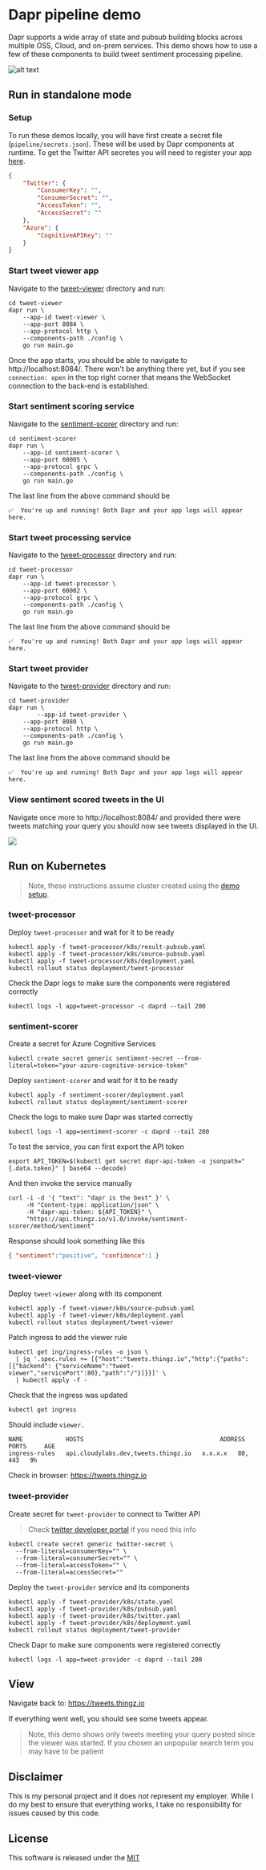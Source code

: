 # Dapr pipeline demo 

Dapr supports a wide array of state and pubsub building blocks across multiple OSS, Cloud, and on-prem services. This demo shows how to use a few of these components to build tweet sentiment processing pipeline.

![alt text](./img/overview.png "Pipeline Overview")


## Run in standalone mode

### Setup 

To run these demos locally, you will have first create a secret file (`pipeline/secrets.json`). These will be used by Dapr components at runtime. To get the Twitter API secretes you will need to register your app [here](https://developer.twitter.com/en/apps/create).

```json
{
    "Twitter": {
        "ConsumerKey": "",
        "ConsumerSecret": "",
        "AccessToken": "",
        "AccessSecret": ""
    },
    "Azure": {
        "CognitiveAPIKey": ""
    }
}
```


### Start tweet viewer app 

Navigate to the [tweet-viewer](./tweet-viewer) directory and run:

```shell
cd tweet-viewer
dapr run \
    --app-id tweet-viewer \
    --app-port 8084 \
    --app-protocol http \
    --components-path ./config \
    go run main.go
```

Once the app starts, you should be able to navigate to http://localhost:8084/. There won't be anything there yet, but if you see `connection: open` in the top right corner that means the WebSocket connection to the back-end is established. 


### Start sentiment scoring service 

Navigate to the [sentiment-scorer](./sentiment-scorer) directory and run:

```shell
cd sentiment-scorer
dapr run \
    --app-id sentiment-scorer \
    --app-port 60005 \
    --app-protocol grpc \
    --components-path ./config \
    go run main.go
```

The last line from the above command should be

```shell
✅  You're up and running! Both Dapr and your app logs will appear here.
```

### Start tweet processing service 

Navigate to the [tweet-processor](./tweet-processor) directory and run:

```shell
cd tweet-processor
dapr run \
    --app-id tweet-processor \
    --app-port 60002 \
    --app-protocol grpc \
    --components-path ./config \
    go run main.go
```

The last line from the above command should be

```shell
✅  You're up and running! Both Dapr and your app logs will appear here.
```


### Start tweet provider

Navigate to the [tweet-provider](./tweet-provider) directory and run:

```shell
cd tweet-provider
dapr run \
		--app-id tweet-provider \
    --app-port 8080 \
    --app-protocol http \
    --components-path ./config \
    go run main.go
```

The last line from the above command should be

```shell
✅  You're up and running! Both Dapr and your app logs will appear here.
```

### View sentiment scored tweets in the UI 

Navigate once more to http://localhost:8084/ and provided there were tweets matching your query you should now see tweets displayed in the UI. 

![](./img/ui.png)


## Run on Kubernetes 

> Note, these instructions assume cluster created using the [demo setup](../setup).

### tweet-processor

Deploy `tweet-processor` and wait for it to be ready

```shell
kubectl apply -f tweet-processor/k8s/result-pubsub.yaml
kubectl apply -f tweet-processor/k8s/source-pubsub.yaml
kubectl apply -f tweet-processor/k8s/deployment.yaml
kubectl rollout status deployment/tweet-processor
```

Check the Dapr logs to make sure the components were registered correctly 

```shell
kubectl logs -l app=tweet-processor -c daprd --tail 200
```

### sentiment-scorer

Create a secret for Azure Cognitive Services

```shell
kubectl create secret generic sentiment-secret --from-literal=token="your-azure-cognitive-service-token"
```

Deploy `sentiment-scorer` and wait for it to be ready 

```shell
kubectl apply -f sentiment-scorer/deployment.yaml
kubectl rollout status deployment/sentiment-scorer
```

Check the logs to make sure Dapr was started correctly 

```shell
kubectl logs -l app=sentiment-scorer -c daprd --tail 200
```

To test the service, you can first export the API token

```shell
export API_TOKEN=$(kubectl get secret dapr-api-token -o jsonpath="{.data.token}" | base64 --decode)
```

And then invoke the service manually

```shell
curl -i -d '{ "text": "dapr is the best" }' \
     -H "Content-type: application/json" \
     -H "dapr-api-token: ${API_TOKEN}" \
     "https://api.thingz.io/v1.0/invoke/sentiment-scorer/method/sentiment"
```

Response should look something like this 

```json 
{ "sentiment":"positive", "confidence":1 }
```


### tweet-viewer

Deploy `tweet-viewer` along with its component

```shell
kubectl apply -f tweet-viewer/k8s/source-pubsub.yaml
kubectl apply -f tweet-viewer/k8s/deployment.yaml
kubectl rollout status deployment/tweet-viewer
```

Patch ingress to add the viewer rule

```shell
kubectl get ing/ingress-rules -o json \
  | jq '.spec.rules += [{"host":"tweets.thingz.io","http":{"paths":[{"backend": {"serviceName":"tweet-viewer","servicePort":80},"path":"/"}]}}]' \
  | kubectl apply -f -
```

Check that the ingress was updated 

```shell
kubectl get ingress
```

Should include `viewer.`

```shell
NAME            HOSTS                                      ADDRESS   PORTS     AGE
ingress-rules   api.cloudylabs.dev,tweets.thingz.io   x.x.x.x   80, 443   9h
```

Check in browser: https://tweets.thingz.io

### tweet-provider

Create secret for `tweet-provider` to connect to Twitter API 

> Check [twitter developer portal](https://developer.twitter.com/en/portal/dashboard) if you need this info

```shell
kubectl create secret generic twitter-secret \
  --from-literal=consumerKey="" \
  --from-literal=consumerSecret="" \
  --from-literal=accessToken="" \
  --from-literal=accessSecret=""
```

Deploy the `tweet-provider` service and its components

```shell
kubectl apply -f tweet-provider/k8s/state.yaml
kubectl apply -f tweet-provider/k8s/pubsub.yaml
kubectl apply -f tweet-provider/k8s/twitter.yaml
kubectl apply -f tweet-provider/k8s/deployment.yaml
kubectl rollout status deployment/tweet-provider
```

Check Dapr to make sure components were registered correctly 

```shell
kubectl logs -l app=tweet-provider -c daprd --tail 200
```

## View

Navigate back to: https://tweets.thingz.io

If everything went well, you should see some tweets appear. 

> Note, this demo shows only tweets meeting your query posted since the viewer was started. If you chosen an unpopular search term you may have to be patient

## Disclaimer

This is my personal project and it does not represent my employer. While I do my best to ensure that everything works, I take no responsibility for issues caused by this code.

## License

This software is released under the [MIT](../LICENSE)

